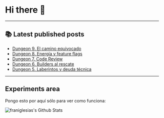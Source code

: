 # Hi there 👋

<!--
**franiglesias/franiglesias** is a ✨ _special_ ✨ repository because its `README.md` (this file) appears on your GitHub profile.

Here are some ideas to get you started:

- 🔭 I’m currently working on ...
- 🌱 I’m currently learning ...
- 👯 I’m looking to collaborate on ...
- 🤔 I’m looking for help with ...
- 💬 Ask me about ...
- 📫 How to reach me: ...
- 😄 Pronouns: ...
- ⚡ Fun fact: ...
-->


---

## 📚 Latest published posts
<!-- TB-FEED:START -->
- [Dungeon 9. El camino equivocado](https://franiglesias.github.io/dungeon-9/)
- [Dungeon 8. Energía y feature flags](https://franiglesias.github.io/dungeon-8/)
- [Dungeon 7. Code Review](https://franiglesias.github.io/dungeon-7/)
- [Dungeon 6. Builders al rescate](https://franiglesias.github.io/dungeon-6/)
- [Dungeon 5. Laberintos y deuda técnica](https://franiglesias.github.io/dungeon-5/)
<!-- TB-FEED:END -->


---

## Experiments area

Pongo esto por aquí sólo para ver como funciona:

<img alt="franiglesias's Github Stats" src="https://github-readme-stats.vercel.app/api?username=franiglesias&show_icons=true&hide_border=true" />
